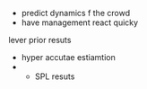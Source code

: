 + predict dynamics f the crowd
+ have management react quicky

lever prior resuts

+ hyper accutae estiamtion
+ + SPL resuts



